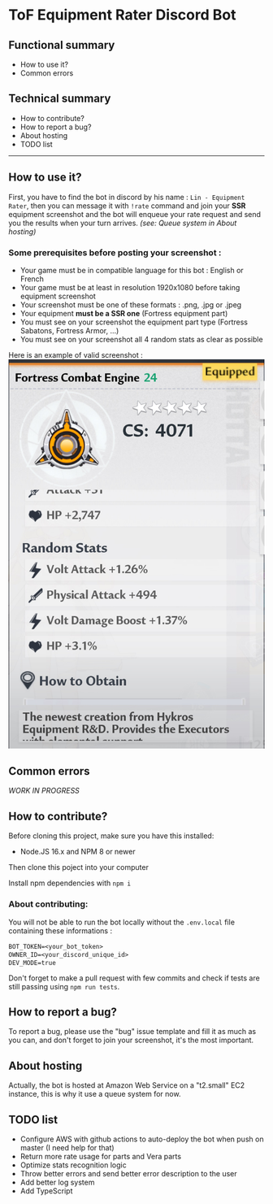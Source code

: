 # ToF Equipment Rater Discord Bot

## Functional summary

- How to use it?
- Common errors

## Technical summary

- How to contribute?
- How to report a bug?
- About hosting
- TODO list

---

## How to use it?

First, you have to find the bot in discord by his name : `Lin - Equipment Rater`, then you can message it with `!rate` command and join your **SSR** equipment screenshot and the bot will enqueue your rate request and send you the results when your turn arrives. _(see: Queue system in About hosting)_

### Some prerequisites before posting your screenshot :

- Your game must be in compatible language for this bot : English or French
- Your game must be at least in resolution 1920x1080 before taking equipment screenshot
- Your screenshot must be one of these formats : .png, .jpg or .jpeg
- Your equipment **must be a SSR one** (Fortress equipment part)
- You must see on your screenshot the equipment part type (Fortress Sabatons, Fortress Armor, ...)
- You must see on your screenshot all 4 random stats as clear as possible

Here is an example of valid screenshot :
![Fortress Combat Engine](./tests/datas/1/1.jpg)

## Common errors

_WORK IN PROGRESS_

## How to contribute?

Before cloning this project, make sure you have this installed:
- Node.JS 16.x and NPM 8 or newer

Then clone this poject into your computer

Install npm dependencies with `npm i`

### About contributing:

You will not be able to run the bot locally without the `.env.local` file containing these informations :
```
BOT_TOKEN=<your_bot_token>
OWNER_ID=<your_discord_unique_id>
DEV_MODE=true
```

Don't forget to make a pull request with few commits and check if tests are still passing using `npm run tests`.

## How to report a bug?

To report a bug, please use the "bug" issue template and fill it as much as you can, and don't forget to join your screenshot, it's the most important.

## About hosting

Actually, the bot is hosted at Amazon Web Service on a "t2.small" EC2 instance, this is why it use a queue system for now.

## TODO list

- Configure AWS with github actions to auto-deploy the bot when push on master (I need help for that)
- Return more rate usage for parts and Vera parts
- Optimize stats recognition logic
- Throw better errors and send better error description to the user
- Add better log system
- Add TypeScript
